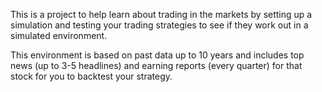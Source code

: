 This is a project to help learn about trading in the markets by setting up a simulation and testing your trading strategies to see if they work out in a simulated environment.

This environment is based on past data up to 10 years and includes top news (up to 3-5 headlines) and earning reports (every quarter) for that stock for you to backtest your strategy. 
